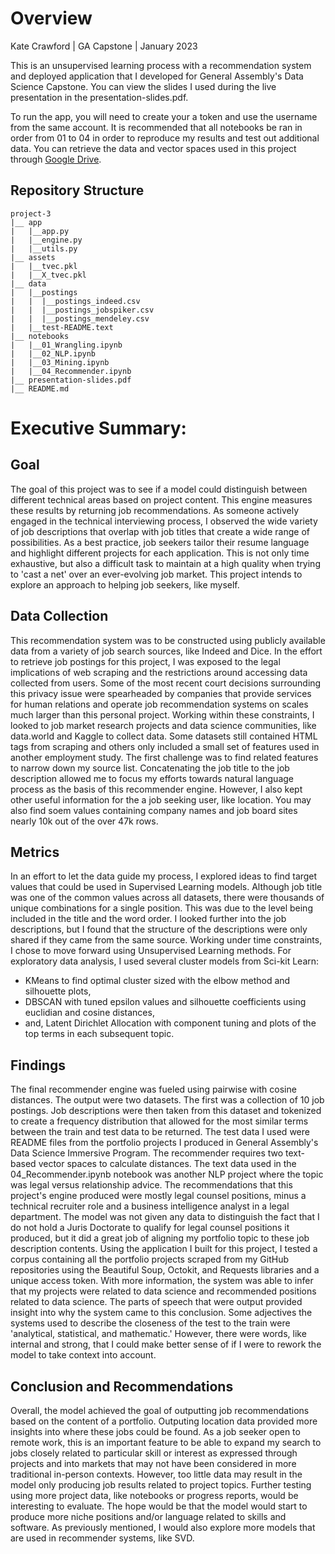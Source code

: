 # Overview
Kate Crawford | GA Capstone | January 2023

This is an unsupervised learning process with a recommendation system and deployed application that I developed for General Assembly's Data Science Capstone. You can view the slides I used during the live presentation in the presentation-slides.pdf.

To run the app, you will need to create your a token and use the username from the same account. It is recommended that all notebooks be ran in order from 01 to 04 in order to reproduce my results and test out additional data. You can retrieve the data and vector spaces used in this project through [Google Drive](https://drive.google.com/drive/folders/175Ao-k5lTlRp8Jr07gHohmMC0nghITZ5?usp=sharing).

## Repository Structure
```
project-3
|__ app
|   |__app.py
|   |__engine.py
|   |__utils.py
|__ assets
|   |__tvec.pkl
|   |__X_tvec.pkl
|__ data
|   |__postings
|   |  |__postings_indeed.csv
|   |  |__postings_jobspiker.csv
|   |  |__postings_mendeley.csv
|   |__test-README.text
|__ notebooks
|   |__01_Wrangling.ipynb
|   |__02_NLP.ipynb
|   |__03_Mining.ipynb
|   |__04_Recommender.ipynb
|__ presentation-slides.pdf
|__ README.md
```

# Executive Summary:
## Goal
  The goal of this project was to see if a model could distinguish between different technical areas based on project content. This engine measures these results by returning job recommendations. As someone actively engaged in the technical interviewing process, I observed the wide variety of job descriptions that overlap with job titles that create a wide range of possibilities. As a best practice, job seekers tailor their resume language and highlight different projects for each application. This is not only time exhaustive, but also a difficult task to maintain at a high quality when trying to 'cast a net' over an ever-evolving job market. This project intends to explore an approach to helping job seekers, like myself.
## Data Collection
  This recommendation system was to be constructed using publicly available data from a variety of job search sources, like Indeed and Dice. In the effort to retrieve job postings for this project, I was exposed to the legal implications of web scraping and the restrictions around accessing data collected from users. Some of the most recent court decisions surrounding this privacy issue were spearheaded by companies that provide services for human relations and operate job recommendation systems on scales much larger than this personal project. 
   Working within these constraints, I looked to job market research projects and data science communities, like data.world and Kaggle to collect data. Some datasets still contained HTML tags from scraping and others only included a small set of features used in another employment study. The first challenge was to find related features to narrow down my source list. Concatenating the job title to the job description allowed me to focus my efforts towards natural language process as the basis of this recommender engine. However, I also kept other useful information for the a job seeking user, like location. You may also find soem values containing company names and job board sites nearly 10k out of the over 47k rows.
## Metrics
  In an effort to let the data guide my process, I explored ideas to find target values that could be used in Supervised Learning models. Although job title was one of the common values across all datasets, there were thousands of unique combinations for a single position. This was due to the level being included in the title and the word order. I looked further into the job descriptions, but I found that the structure of the descriptions were only shared if they came from the same source. 
  Working under time constraints, I chose to move forward using Unsupervised Learning methods. For exploratory data analysis, I used several cluster models from Sci-kit Learn:
  - KMeans to find optimal cluster sized with the elbow method and silhouette plots,
  - DBSCAN with tuned epsilon values and silhouette coefficients using euclidian and cosine distances,
  - and, Latent Dirichlet Allocation with component tuning and plots of the top terms in each subsequent topic.
## Findings
   The final recommender engine was fueled using pairwise with cosine distances. The output were two datasets. The first was a collection of 10 job postings. Job descriptions were then taken from this dataset and tokenized to create a frequency distribution that allowed for the most similar terms between the train and test data to be returned. The test data I used were README files from the portfolio projects I produced in General Assembly's Data Science Immersive Program.
  The recommender requires two text-based vector spaces to calculate distances. The text data used in the 04_Recommender.ipynb notebook was another NLP project where the topic was legal versus relationship advice. The recommendations that this project's engine produced were mostly legal counsel positions, minus a technical recruiter role and a business intelligence analyst in a legal department. The model was not given any data to distinguish the fact that I do not hold a Juris Doctorate to qualify for legal counsel positions it produced, but it did a great job of aligning my portfolio topic to these job description contents. 
  Using the application I built for this project, I tested a corpus containing all the portfolio projects scraped from my GitHub repositories using the Beautiful Soup, Octokit, and Requests libraries and a unique access token. With more information, the system was able to infer that my projects were related to data science and recommended positions related to data science. The parts of speech that were output provided insight into why the system came to this conclusion. Some adjectives the systems used to describe the closeness of the test to the train were 'analytical, statistical, and mathematic.' However, there were words, like internal and strong, that I could make better sense of if I were to rework the model to take context into account. 
## Conclusion and Recommendations
  Overall, the model achieved the goal of outputting job recommendations based on the content of a portfolio. Outputing location data provided more insights into where these jobs could be found. As a job seeker open to remote work, this is an important feature to be able to expand my search to jobs closely related to particular skill or interest as expressed through projects and into markets that may not have been considered in more traditional in-person contexts. However, too little data may result in the model only producing job results related to project topics. Further testing using more project data, like notebooks or progress reports, would be interesting to evaluate. The hope would be that the model would start to produce more niche positions and/or language related to skills and software. As previously mentioned, I would also explore more models that are used in recommender systems, like SVD.  
